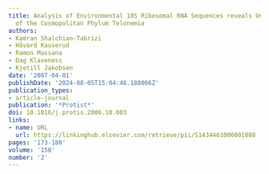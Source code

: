 ```yaml
---
title: Analysis of Environmental 18S Ribosomal RNA Sequences reveals Unknown Diversity
  of the Cosmopolitan Phylum Telonemia
authors:
- Kamran Shalchian-Tabrizi
- Håvard Kauserud
- Ramon Massana
- Dag Klaveness
- Kjetill Jakobsen
date: '2007-04-01'
publishDate: '2024-08-05T15:04:48.188006Z'
publication_types:
- article-journal
publication: '*Protist*'
doi: 10.1016/j.protis.2006.10.003
links:
- name: URL
  url: https://linkinghub.elsevier.com/retrieve/pii/S1434461006001088
pages: '173-180'
volume: '158'
number: '2'
---
```

